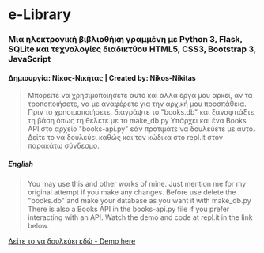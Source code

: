 #                e-Library
### Μια ηλεκτρονική βιβλιοθήκη γραμμένη με Python 3, Flask, SQLite και τεχνολογίες διαδικτύου HTML5, CSS3, Bootstrap 3, JavaScript
#### Δημιουργία: Νίκος-Νικήτας | Created by: Nikos-Nikitas
 
>Μπορείτε να χρησιμοποιήσετε αυτό και άλλα έργα μου αρκεί, αν τα τροποποιήσετε, να με αναφέρετε για την αρχική μου προσπάθεια.
>Πριν το χρησιμοποιήσετε, διαγράψτε το "books.db" 
και ξαναφτιάξτε τη βάση όπως τη θέλετε με το make_db.py
>Υπάρχει και ένα Books API στο αρχείο "books-api.py" εάν προτιμάτε να δουλεύετε με αυτό.
>Δείτε το να δουλεύει καθώς και τον κώδικα στο repl.it στον παρακάτω σύνδεσμο.
##### English

>You may use this and other works of mine. Just mention me for my original attempt if you make any changes.
>Before use delete the "books.db" and make your database
>as you want it with make_db.py
>There is also a Books API in the books-api.py file if you prefer interacting with an API.
>Watch the demo and code at repl.it in the link below.

[Δείτε το να δουλεύει εδώ - Demo here]("https://repl.it/@nikosnikitas/eLibrary#main.py")

